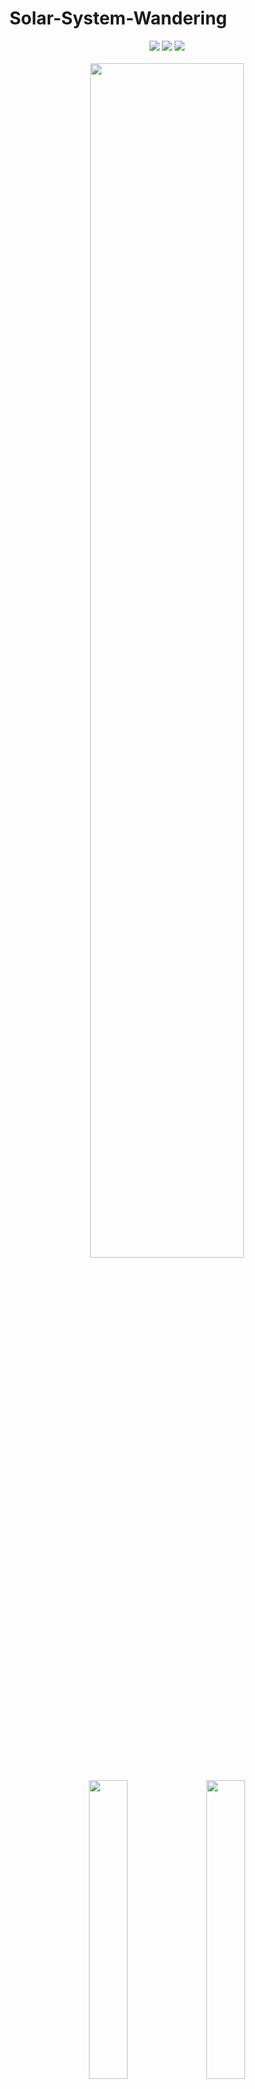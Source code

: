 # Solar-System-Wandering

<div align="center">
  <img src="https://img.shields.io/github/stars/KennardWang/Solar-System-Wandering" />
  <img src="https://img.shields.io/github/license/KennardWang/Solar-System-Wandering" />
  <img src="https://img.shields.io/badge/maintenance-No-red" />
</div>

<br>

<div align=center>
  <img src="https://kennardwang.github.io/ImageSource/Solar-System-Wandering/demo1.png" width="70%" />
</div>

<br>
<div align=center>
  <img src="https://kennardwang.github.io/ImageSource/Solar-System-Wandering/demo2.png" width="35%" />
  &nbsp;
  <img src="https://kennardwang.github.io/ImageSource/Solar-System-Wandering/demo3.png" width="35%" />
</div>

<div align=center>
  <img src="https://kennardwang.github.io/ImageSource/Solar-System-Wandering/demo4.png" width="35%" />
  &nbsp;
  <img src="https://kennardwang.github.io/ImageSource/Solar-System-Wandering/demo5.png" width="35%" />
</div>

<br>

It is a project of MUST course ***CS104-Computer Graphics***, which is a game developed in C++ and OpenGL. The game allows users to control a spacecraft and wander around the solar system.

+ [Watch the full demo](https://kennardwang.github.io/ImageSource/Solar-System-Wandering/video.mp4)



## Table of Contents

- [Development Environment](#development-environment)
- [Install](#install)
- [Usage](#usage)
- [File Description](#file-description)
- [Design](#design)
- [Releases](#releases)
- [Maintainers](#maintainers)
- [Contributing](#contributing)
- [License](#license)



## Development Environment

| <!--> | <!--> |
|:---:|:---:|
| System | Windows 10 x64 |
| Language | C++, GLSL |
| IDE | Visual Studio 2019 Community v16.7.5 |



## Install

1. Download the repository by `git clone https://github.com/KennardWang/Solar-System-Wandering.git`.
2. [Download](https://github.com/KennardWang/Solar-System-Wandering/releases) the **deployment** folder and unzip.
3. Create a project and copy all files into the root directory.

  <div align=center>
     <img src="https://kennardwang.github.io/ImageSource/Solar-System-Wandering/tutorial1.png" width="60%" />
  </div>

4. Click **Show All Files**, and select all files except those in **deployment**. Right-click and choose **Include In Project**. Find `spacecraft.obj`, right click and choose **Properties**.

  <div align=center>
     <img src="https://kennardwang.github.io/ImageSource/Solar-System-Wandering/tutorial2.png" width="25%" />
     &nbsp;
     <img src="https://kennardwang.github.io/ImageSource/Solar-System-Wandering/tutorial3.png" width="25%" />
     &nbsp;
     <img src="https://kennardwang.github.io/ImageSource/Solar-System-Wandering/tutorial4.png" width="25%" />
  </div>


5. Set the value of **Excluded from Build** to **Yes**. Find ***project -> Properties -> C/C++ -> General***, and set the include directories as `.../deployment/include`. Find ***project -> Properties -> Linker -> General***, and set the additional library directories as `.../deployment/lib`. Find ***project -> Properties -> Linker -> Input***, and set the additional dependencies as `glfw3.lib glew32.lib soil2-debug.lib opengl32.lib`.

  <div align=center>
    <img src="https://kennardwang.github.io/ImageSource/Solar-System-Wandering/tutorial5.png" width="35%" />
    &nbsp;
    <img src="https://kennardwang.github.io/ImageSource/Solar-System-Wandering/tutorial6.png" width="35%" />
  </div>

  <div align=center>
    <img src="https://kennardwang.github.io/ImageSource/Solar-System-Wandering/tutorial7.png" width="35%" />
    &nbsp;
    <img src="https://kennardwang.github.io/ImageSource/Solar-System-Wandering/tutorial8.png" width="35%" />
  </div>



## Usage

Compile all the files and run the executable file. The keyboard and mouse events are listed below.
       
|Command|Event|
|:---:|---|
|KEY_Q|Quit|
|KEY_A|Turn Left|           
|KEY_D|Turn Right| 
|KEY_W|Turn Up|
|KEY_S|Turn Down|
|KEY_Z|Move Forward|
|KEY_C|Move Backward|
|KEY_UP|Move Upward|
|KEY_DOWN|Move Downward|
|KEY_LEFT|Move Left|
|KEY_RIGHT|Move Right|
|MOUSE_SCROLLUP|Scale Up|
|MOUSE_SCROLLDOWN|Scale Down|
|WINDOW_RESIZE|Automatic Adaptation|
|CURSOR_Hide ( optional )|Hide Cursor|



## File Description

|File Name|Description|
|:---:|---|
|main.cpp|The main program to handle events of solar system|
|Sphere.h|Declaration of functions in Sphere.cpp|
|Sphere.cpp|Utilities of sphere creation|
|Torus.h|Declaration of functions in Torus.cpp|
|Torus.cpp|Utilities of torus creation|
|Utils.h|Declaration of functions in Utils.cpp|
|Utils.cpp|Some utilities|
|ImportedModel.h|Declaration of functions in ImportedModel.cpp|
|ImportedModel.cpp|Utilities of model import|
|vertShader.glsl|Vertext shader of among planet, spacecraft and lighting|
|fragShader.glsl|Fragment shader of among planet, spacecraft and lighting|
|vertShader_skybox.glsl|Vertext shader of skybox|
|fragShader_skybox.glsl|Fragment shader of skybox|
|texture|Texture images|
|spacecraft.obj|Model object|



## Design
+ Planet
  + Description
  > I draw the sun and the other 8 planets (including Mercury, Venus, Earth with Moon, Mars, Jupiter, Saturn, Uranus and Neptune. By the way, Pluto is too small to see in the program so I omit it). Each of the planets has some special features.
  
  + Features
    1. Revolution
    > Each planet has a different revolution speed. As we all know, Mercury has the highest revolution speed because it is the nearest planet to the Sun. And the Neptune is the lowest one. You could see this clearly in my video demo.
      
    2. Rotation
    > Each planet has a different rotation direction and speed, as well as the rotation axis. For example, Venus rotates from the east to the west and others are different. Additionally, the rotation axis of the Uranus is the x-axis because the Uranus rotates while 'lying'. The rotation axis of Mars, Neptune, Earth and Saturn has a constant angle to the y-axis.
       
    3. Size
    > Each planet has a different size. Except for the Sun, Jupiter is the largest and the Mercury is the smallest.
       
    4. Other special features
    > The implementation of the ring of Saturn, which is made of Torus.           
  
  + Code fragment (use Saturn as an example)
    + Revolution & rotation & size
       
	    ```
	    mvStack.push(mvStack.top());
	    mvStack.top() *= glm::translate(glm::mat4(1.0f), glm::vec3(sin((float)currentTime * 0.4) * 39, 0.0f, cos((float)currentTime * 0.4) * 39));  // planet revolution
	    tmpMat = mvStack.top();
	    mvStack.push(mvStack.top());
	
	    // rotation axis
	    mvStack.top() *= rotate(glm::mat4(1.0f), toRadians(26.7), glm::vec3(0.0, 0.0, 1.0));  
	    // self rotation
	    mvStack.top() *= rotate(glm::mat4(1.0f), (float)currentTime * 3, glm::vec3(0.0, 1.0, 0.0)); 
	    // size of the saturn 
	    mvStack.top() *= scale(glm::mat4(1.0f), glm::vec3(4.0f, 4.0f, 4.0f));      
	    ```
         
    + Bind VBO & apply texture
       
	    ```
	    //-----------------------  sphere == saturn
	    glUniformMatrix4fv(mvLoc, 1, GL_FALSE, glm::value_ptr(mvStack.top()));
	    glUniformMatrix4fv(projLoc, 1, GL_FALSE, glm::value_ptr(pMat));
	    glBindBuffer(GL_ARRAY_BUFFER, vbo[0]);
	    glVertexAttribPointer(0, 3, GL_FLOAT, GL_FALSE, 0, 0);
	    glEnableVertexAttribArray(0);
	    glBindBuffer(GL_ARRAY_BUFFER, vbo[1]);
	    glVertexAttribPointer(1, 2, GL_FLOAT, GL_FALSE, 0, 0);
	    glEnableVertexAttribArray(1);
	
	    glActiveTexture(GL_TEXTURE0);
	    glBindTexture(GL_TEXTURE_2D, saturnTexture);  // texture
	    glEnable(GL_CULL_FACE);
	    glFrontFace(GL_CCW);
	    glEnable(GL_DEPTH_TEST);
	    glDepthFunc(GL_LEQUAL);
	    glDrawArrays(GL_TRIANGLES, 0, mySphere.getNumIndices());
	
	    mvStack.pop();
	    mvStack.pop();
	    ```
         
    + The ring of Saturn
       
	    ```
	    // saturn ring
	    vMat = tmpMat;
	    vMat *= glm::translate(glm::mat4(1.0f), glm::vec3(0.0, 0.0f, 12.0f));
	    // rotation axis
	    vMat *= rotate(glm::mat4(1.0f), toRadians(26.7), glm::vec3(0.0, 0.0, 1.0));  
	    vMat *= scale(glm::mat4(1.0f), glm::vec3(12.0f, 1.0f, 12.0f));
	    mMat = glm::translate(glm::mat4(1.0f), glm::vec3(torLocX, torLocY, torLocZ));
	
	    glUniformMatrix4fv(mvLoc, 1, GL_FALSE, glm::value_ptr(mvMat));
	    glUniformMatrix4fv(projLoc, 1, GL_FALSE, glm::value_ptr(pMat));      
	    glBindBuffer(GL_ARRAY_BUFFER, vbo[5]);
	    glVertexAttribPointer(0, 3, GL_FLOAT, GL_FALSE, 0, 0);
	    glEnableVertexAttribArray(0);
	    glBindBuffer(GL_ARRAY_BUFFER, vbo[7]);
	    glVertexAttribPointer(1, 3, GL_FLOAT, GL_FALSE, 0, 0);
	    glEnableVertexAttribArray(1);
	
	    glEnable(GL_CULL_FACE);
	    glFrontFace(GL_CCW);
	    glEnable(GL_DEPTH_TEST);
	    glDepthFunc(GL_LEQUAL);
	    glBindBuffer(GL_ELEMENT_ARRAY_BUFFER, vbo[8]);
	    glDrawElements(GL_TRIANGLES, numTorusIndices, GL_UNSIGNED_INT, 0);
	    ```
	  
+ Light
  + Description
  > As we all know, the sun generates sunlight to light up all the planets. Because of the far distance, the sunlight can be considered direct light, which is a parallel emission without a highlight point. That's why we use the direct light ADS model here and omit the highlight point.
  
  + Features
  > Each planet has both a bright side and a dark side according to different light angles of the sun, which enhances the reality of view.
  
  + Code fragment (add the following code into the former code fragment if you want to apply light to an object)
    + In `main.cpp`
    
	    ```
	    vMat = mvStack.top();
	    vMat *= glm::translate(glm::mat4(1.0f), glm::vec3(sin((float)currentTime * 0.4) * 39, 0.0f, cos((float)currentTime * 0.4) * 39)) * rotate(glm::mat4(1.0f), toRadians(26.7), glm::vec3(0.0, 0.0, 1.0)) * rotate(glm::mat4(1.0f), (float)currentTime * 3, glm::vec3(0.0, 1.0, 0.0)); // apply data of the Saturn
	    installLights(vMat);
	    mvMat = vMat * mMat;
	    invTrMat = glm::transpose(-glm::inverse(mvMat));
	    ```
    
    + In `fragShader.glsl`
    
	    ```
	    void main(void)
	    {    	
	      // normalize the light, normal, and view vectors:
	      vec3 L = normalize(varyingLightDir);
	      vec3 N = normalize(varyingNormal);
	      vec3 V = normalize(-varyingVertPos);
	
	      // compute light reflection vector, with respect N:
	      vec3 R = normalize(reflect(-L, N));
	
	      // get the angle between the light and surface normal:
	      float cosTheta = dot(L,N);
	
	      // angle between the view vector and reflected light:
	      float cosPhi = dot(V,R);
	
	      // compute ADS contributions (per pixel):
	      // apply both texture and ADS lighting model
	      vec3 ambient = ((globalAmbient * material.ambient) + (light.ambient * material.ambient)).xyz * vec3(texture(s,tc));  
	      vec3 diffuse = light.diffuse.xyz * material.diffuse.xyz * max(cosTheta,0.0) * vec3(texture(s,tc)); // use matrix product
	      vec3 specular = light.specular.xyz * material.specular.xyz * pow(max(cosPhi,0.0), material.shininess);
	
	      fragColor = vec4((ambient + diffuse + specular), 1.0);
	
	    }
	    ```
      
    + In `vertShader.glsl`
    
	    ```
	    void main(void)
	    {	
	      tc = tex_coord;
	      varyingVertPos = (mv_matrix * vec4(vertPos,1.0)).xyz;
	      varyingLightDir = light.position - varyingVertPos;
	      varyingNormal = (norm_matrix * vec4(vertNormal,1.0)).xyz;
	
	      gl_Position = proj_matrix * mv_matrix * vec4(vertPos,1.0);
	    }
	    ```

+ Galaxy Background
  + Description
  > I use the skybox texture-mapping method provided by the textbook and add automatic rotation so that you can see the surround of the skybox.
  
  + Features
  > Background will rotate automatically.
  
  + Code fragment
    + Main code used in `void display(GLFWwindow\* window, double currentTime)`
    
	    ```
	    void set_skybox(double currentTime) {
	
	      glUseProgram(renderingProgramCubeMap);
	
	      vMat = glm::translate(glm::mat4(1.0f), glm::vec3(-cameraX, -cameraY, -cameraZ));
	
	      // skybox rotation
	      vMat *= rotate(glm::mat4(1.0f), (float)currentTime * 0.1f, glm::vec3(0.0, 1.0, 0.0)); 
	      mMat = glm::translate(glm::mat4(1.0f), glm::vec3(cameraX, cameraY, cameraZ));
	      mvMat = vMat * mMat;
	
	      mvLoc = glGetUniformLocation(renderingProgramCubeMap, "mv_matrix");
	      projLoc = glGetUniformLocation(renderingProgramCubeMap, "proj_matrix");
	
	      glUniformMatrix4fv(mvLoc, 1, GL_FALSE, glm::value_ptr(mvMat));
	      glUniformMatrix4fv(projLoc, 1, GL_FALSE, glm::value_ptr(pMat));
	
	      glBindBuffer(GL_ARRAY_BUFFER, vbo[3]);
	      glVertexAttribPointer(0, 3, GL_FLOAT, GL_FALSE, 0, 0);
	      glEnableVertexAttribArray(0);
	
	      glBindBuffer(GL_ARRAY_BUFFER, vbo[4]);
	      glVertexAttribPointer(1, 2, GL_FLOAT, GL_FALSE, 0, 0);
	      glEnableVertexAttribArray(1);
	
	      glActiveTexture(GL_TEXTURE0);
	      glBindTexture(GL_TEXTURE_2D, skyboxTexture);
	
	      glEnable(GL_CULL_FACE);
	      glFrontFace(GL_CCW);	// cube is CW, but we are viewing the inside
	      glDisable(GL_DEPTH_TEST);
	      glDrawArrays(GL_TRIANGLES, 0, 36);
	      glEnable(GL_DEPTH_TEST);
	    }
	    ```
    
    + Do not forget to initialize and load first in `init()`
          
	    ```
	    // initialization
	    renderingProgramCubeMap = Utils::createShaderProgram("vertShader_skybox.glsl", "fragShader_skybox.glsl");
	    
	    // load skybox
	    skyboxTexture = Utils::loadTexture("texture/galaxy.jpg");
	    glEnable(GL_TEXTURE_CUBE_MAP_SEAMLESS);
	    ```
      
    + In `fragShader_skybox.glsl`
    
	    ```
	    #version 430
	
	    in vec2 tc;
	    out vec4 fragColor;
	
	    uniform mat4 mv_matrix;
	    uniform mat4 proj_matrix;
	    layout (binding = 0) uniform sampler2D s;
	
	    void main(void)
	    {
	      fragColor = texture(s,tc);
	    }
	    ```
      
    + In `vertShader_skybox.glsl`
    
	    ```
	    #version 430
	
	    layout (location = 0) in vec3 position;
	    layout (location = 1) in vec2 tex_coord;
	    out vec2 tc;
	
	    uniform mat4 mv_matrix;
	    uniform mat4 proj_matrix;
	    layout (binding = 0) uniform sampler2D s;
	
	    void main(void)
	    {
	      tc = tex_coord;
	      gl_Position = proj_matrix * mv_matrix * vec4(position,1.0);
	    } 
	    ```
   
+ Player control  
  + Code fragment
    + Import model
    
	    ```
	    ImportedModel myModel("spacecraft.obj");  // global
	      
	    // set model object vertices
	    std::vector<glm::vec3> vert3 = myModel.getVertices();
	    std::vector<glm::vec2> tex3 = myModel.getTextureCoords();
	    std::vector<glm::vec3> norm3 = myModel.getNormals();

	    std::vector<float> pvalues3;
	    std::vector<float> tvalues3;
	    std::vector<float> nvalues3;
	
	    for (int i = 0; i < myModel.getNumVertices(); i++) {
		  pvalues3.push_back((vert3[i]).x);
		  pvalues3.push_back((vert3[i]).y);
		  pvalues3.push_back((vert3[i]).z);
		  tvalues3.push_back((tex3[i]).s);
		  tvalues3.push_back((tex3[i]).t);
		  nvalues3.push_back((norm3[i]).x);
		  nvalues3.push_back((norm3[i]).y);
		  nvalues3.push_back((norm3[i]).z);
	    }
	    ```
              
    + Keyboard events
    
	    ```
	    void key_callback(GLFWwindow* window, int key, int scancode, int action, int mode){
	
	      if (key == GLFW_KEY_Q && action == GLFW_PRESS)
	        glfwSetWindowShouldClose(window, GL_TRUE);  // Q to quit
	      if (action == GLFW_PRESS)  // while press
	        keys[key] = true;
	      else if (action == GLFW_RELEASE)  // while release
	        keys[key] = false;
	    }
	    
	    void spacecraftMove(){
	
	      GLfloat moveSpeed = 0.15f;
	
	      if (keys[GLFW_KEY_LEFT])
	        camMovX += moveSpeed;  // move left
	      if (keys[GLFW_KEY_RIGHT])
	        camMovX -= moveSpeed;  // move right
	      if (keys[GLFW_KEY_UP])
	        camMovY -= moveSpeed;  // move up
	      if (keys[GLFW_KEY_DOWN])
	        camMovY += moveSpeed;  // move down
	      if (keys[GLFW_KEY_Z])
	        camMovZ += moveSpeed;  // move forward
	      if (keys[GLFW_KEY_C])
	        camMovZ -= moveSpeed;  // move back
	      if (keys[GLFW_KEY_W])
	        rotUDOffset -= 0.005f;  // rotate up
	      if (keys[GLFW_KEY_S])
	        rotUDOffset += 0.005f;  // rotate down
	      if (keys[GLFW_KEY_A])
	        rotLROffset -= 0.005f;  // rotate left
	      if (keys[GLFW_KEY_D])
	        rotLROffset += 0.005f;  // rotate right
	    }
	    ```
      
    + Mouse events
    
	    ```
	    void scroll_callback(GLFWwindow* window, double xoffset, double yoffset){
	
	      if (scaleOffset >= 0.5f && scaleOffset <= 1.2f)  // scroll scale
	        scaleOffset -= yoffset * 0.02f;
	      if (scaleOffset <= 0.5f)
	        scaleOffset = 0.5f;
	      if (scaleOffset >= 1.2f)
	        scaleOffset = 1.2f;
	
	      pMat = glm::perspective(scaleOffset, aspect, 0.1f, 1000.0f);  // modify project matrix
	    }
	    ```
      
    + Apply all the callback function
    
    	```
    	// call back event
        glfwSetWindowSizeCallback(window, window_size_callback);
        glfwSetKeyCallback(window, key_callback);
        glfwSetScrollCallback(window, scroll_callback);
        //glfwSetInputMode(window, GLFW_CURSOR, GLFW_CURSOR_DISABLED);  // optional: hide the cursor

        while (!glfwWindowShouldClose(window)) {	
	    spacecraftMove();
	    display(window, glfwGetTime());	
	    glfwSwapBuffers(window);
	    glfwPollEvents();
        }
        ```



## Releases

[The latest version](https://github.com/KennardWang/Solar-System-Wandering/releases/tag/environment).



## Maintainers

[@KennardWang](https://github.com/KennardWang).



## Contributing

Feel free to [open an issue](https://github.com/KennardWang/Solar-System-Wandering/issues) or submit [PRs](https://github.com/KennardWang/Solar-System-Wandering/pulls).



## License

[MIT](LICENSE) © Kennard Wang. ( 2020.12.5 )
